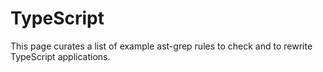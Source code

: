 # TypeScript

This page curates a list of example ast-grep rules to check and to rewrite TypeScript applications.

<!--@include: ./redundant-usestate-type.md-->
<!--@include: ./avoid-jsx-short-circuit.md-->
<!--@include: ./rewrite-mobx-component.md-->
<!--@include: ./no-await-in-promise-all.md-->